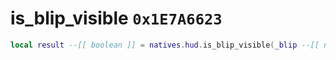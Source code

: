 # is_blip_visible `0x1E7A6623`

```lua
local result --[[ boolean ]] = natives.hud.is_blip_visible(_blip --[[ number ]])
```